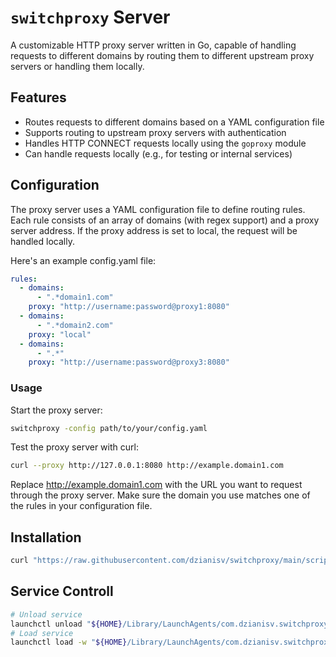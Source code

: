 # `switchproxy` Server

A customizable HTTP proxy server written in Go, capable of handling requests to different domains by routing them to different upstream proxy servers or handling them locally.

## Features

- Routes requests to different domains based on a YAML configuration file
- Supports routing to upstream proxy servers with authentication
- Handles HTTP CONNECT requests locally using the `goproxy` module
- Can handle requests locally (e.g., for testing or internal services)

## Configuration
The proxy server uses a YAML configuration file to define routing rules. Each rule consists of an array of domains (with regex support) and a proxy server address. If the proxy address is set to local, the request will be handled locally.

Here's an example config.yaml file:

```yaml
rules:
  - domains:
      - ".*domain1.com"
    proxy: "http://username:password@proxy1:8080"
  - domains:
      - ".*domain2.com"
    proxy: "local"
  - domains:
      - ".*"
    proxy: "http://username:password@proxy3:8080"
```

### Usage
Start the proxy server:
```bash
switchproxy -config path/to/your/config.yaml
```

Test the proxy server with curl:
```bash
curl --proxy http://127.0.0.1:8080 http://example.domain1.com
```

Replace http://example.domain1.com with the URL you want to request through the proxy server. Make sure the domain you use matches one of the rules in your configuration file.

## Installation
```bash
curl "https://raw.githubusercontent.com/dzianisv/switchproxy/main/scripts/install.sh" | bash
```

## Service Controll
```bash
# Unload service
launchctl unload "${HOME}/Library/LaunchAgents/com.dzianisv.switchproxy.plist"
# Load service
launchctl load -w "${HOME}/Library/LaunchAgents/com.dzianisv.switchproxy.plist"
```